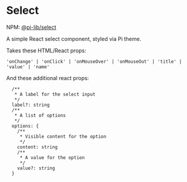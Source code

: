 # Select

NPM: [@pi-lib/select](https://www.npmjs.com/package/@pi-lib/select)

A simple React select component, styled via Pi theme.

Takes these HTML/React props:

    'onChange' | 'onClick' | 'onMouseOver' | 'onMouseOut' | 'title' | 'value' | 'name'

And these additional react props:

```
  /**
   * A label for the select input
   */
  label?: string
  /**
   * A list of options
   */
  options: {
    /**
     * Visible content for the option
     */
    content: string
    /**
     * A value for the option
     */
    value?: string
  }
```
